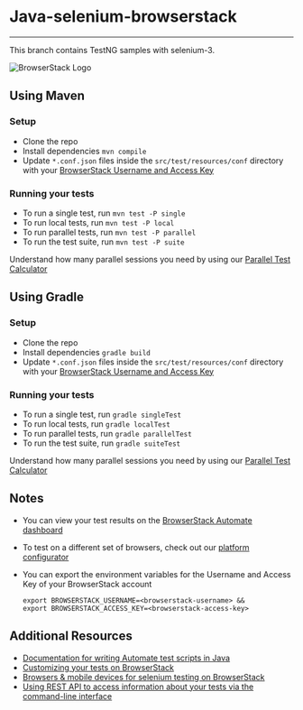 # Java-selenium-browserstack
---
This branch contains TestNG samples with selenium-3.


![BrowserStack Logo](https://d98b8t1nnulk5.cloudfront.net/production/images/layout/logo-header.png?1469004780)

## Using Maven

### Setup

* Clone the repo
* Install dependencies `mvn compile`
* Update `*.conf.json` files inside the `src/test/resources/conf` directory with your [BrowserStack Username and Access Key](https://www.browserstack.com/accounts/settings)

### Running your tests

- To run a single test, run `mvn test -P single`
- To run local tests, run `mvn test -P local`
- To run parallel tests, run `mvn test -P parallel`
- To run the test suite, run `mvn test -P suite`

 Understand how many parallel sessions you need by using our [Parallel Test Calculator](https://www.browserstack.com/automate/parallel-calculator?ref=github)
 
 
 ## Using Gradle
 
 ### Setup

* Clone the repo
* Install dependencies `gradle build`
* Update `*.conf.json` files inside the `src/test/resources/conf` directory with your [BrowserStack Username and Access Key](https://www.browserstack.com/accounts/settings)

### Running your tests

- To run a single test, run `gradle singleTest`
- To run local tests, run `gradle localTest`
- To run parallel tests, run `gradle parallelTest`
- To run the test suite, run `gradle suiteTest`

 Understand how many parallel sessions you need by using our [Parallel Test Calculator](https://www.browserstack.com/automate/parallel-calculator?ref=github)


## Notes
* You can view your test results on the [BrowserStack Automate dashboard](https://www.browserstack.com/automate)
* To test on a different set of browsers, check out our [platform configurator](https://www.browserstack.com/automate/java#setting-os-and-browser)
* You can export the environment variables for the Username and Access Key of your BrowserStack account

  ```
  export BROWSERSTACK_USERNAME=<browserstack-username> &&
  export BROWSERSTACK_ACCESS_KEY=<browserstack-access-key>
  ```

## Additional Resources
* [Documentation for writing Automate test scripts in Java](https://www.browserstack.com/automate/java)
* [Customizing your tests on BrowserStack](https://www.browserstack.com/automate/capabilities)
* [Browsers & mobile devices for selenium testing on BrowserStack](https://www.browserstack.com/list-of-browsers-and-platforms?product=automate)
* [Using REST API to access information about your tests via the command-line interface](https://www.browserstack.com/automate/rest-api)

